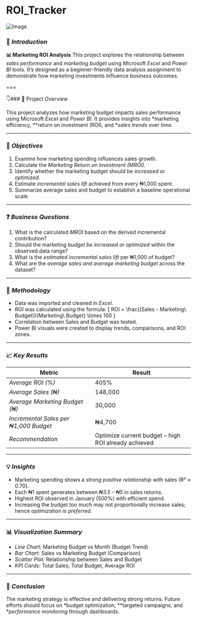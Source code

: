# ROI_Tracker

![Image](https://github.com/user-attachments/assets/1ebe7b91-8bb9-4303-a3d0-0e7148480ca3)

### 🎯 *Introduction*

**📊 Marketing ROI Analysis** This project explores the relationship between *sales performance* and *marketing budget* using Microsoft *Excel* and *Power BI* tools. It’s designed as a beginner-friendly data analysis assignment to demonstrate how marketing investments influence business outcomes.

===

👇### 🏢 Project Overview

This project analyzes how marketing budget impacts sales performance using Microsoft *Excel* and *Power BI*.
It provides insights into *marketing efficiency, **return on investment (ROI), and **sales trends* over time.

---

### 🎯 *Objectives*

1. Examine how marketing spending influences sales growth.
2. Calculate the *Marketing Return on Investment (MROI)*.
3. Identify whether the marketing budget should be *increased or optimized*.
4. Estimate *incremental sales lift* achieved from every ₦1,000 spent.
5. Summarize average sales and budget to establish a baseline operational scale.

---

### ❓ *Business Questions*

1. What is the calculated *MROI* based on the derived incremental contribution?
2. Should the marketing *budget be increased or optimized* within the observed data range?
3. What is the *estimated incremental sales lift* per ₦1,000 of budget?
4. What are the *average sales and average marketing budget* across the dataset?

---

### 🧮 *Methodology*

* Data was imported and cleaned in *Excel*.
* *ROI* was calculated using the formula:
  [
  ROI = \frac{(Sales - Marketing\ Budget)}{Marketing\ Budget} \times 100
  ]
* Correlation between Sales and Budget was tested.
* Power BI visuals were created to display trends, comparisons, and ROI zones.

---

### 📈 *Key Results*

| Metric                                  | Result                                              |
| --------------------------------------- | --------------------------------------------------- |
| *Average ROI (%)*                     | 405%                                                |
| *Average Sales (₦)*                   | 148,000                                             |
| *Average Marketing Budget (₦)*        | 30,000                                              |
| *Incremental Sales per ₦1,000 Budget* | ₦4,700                                              |
| *Recommendation*                      | Optimize current budget – high ROI already achieved |

---

### 💡 *Insights*

* Marketing spending shows a *strong positive relationship* with sales (R² ≈ 0.70).
* Each ₦1 spent generates between *₦3.5 – ₦5* in sales returns.
* Highest ROI observed in January (500%) with efficient spend.
* Increasing the budget too much may not proportionally increase sales; hence *optimization is preferred*.

---

### 📊 *Visualization Summary*

* *Line Chart:* Marketing Budget vs Month (Budget Trend)
* *Bar Chart:* Sales vs Marketing Budget (Comparison)
* *Scatter Plot:* Relationship between Sales and Budget
* *KPI Cards:* Total Sales, Total Budget, Average ROI

---

### 🧾 *Conclusion*

The marketing strategy is effective and delivering strong returns.
Future efforts should focus on *budget optimization, **targeted campaigns, and **performance monitoring* through dashboards.

